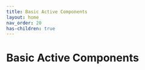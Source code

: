 ```yaml
---
title: Basic Active Components
layout: home
nav_order: 20
has-children: true
---
```

# Basic Active Components
